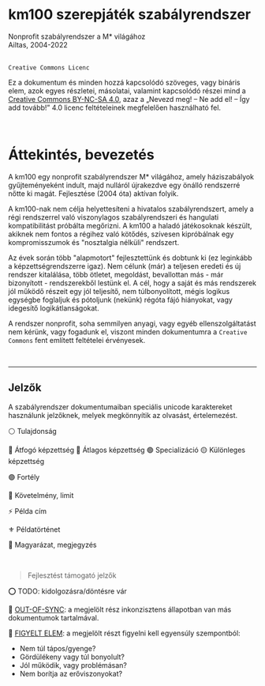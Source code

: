 # km100 szerepjáték szabályrendszer

Nonprofit szabályrendszer a M\* világához\
Ailtas, 2004-2022

\
`Creative Commons Licenc`

Ez a dokumentum és minden hozzá kapcsolódó szöveges, vagy bináris elem, azok egyes részletei, másolatai, valamint kapcsolódó részei mind a [Creative Commons BY-NC-SA 4.0](https://creativecommons.org/licenses/by-nc-sa/4.0/deed.hu), azaz a „Nevezd meg! – Ne add el! – Így add tovább!” 4.0 licenc feltételeinek megfelelően használható fel.

<br />

# Áttekintés, bevezetés

A km100 egy nonprofit szabályrendszer M\* világához, amely háziszabályok gyűjteményeként indult, majd nulláról újrakezdve egy önálló rendszerré nőtte ki magát. Fejlesztése (2004 óta) aktívan folyik.

A km100-nak nem célja helyettesíteni a hivatalos szabályrendszert, amely a régi rendszerrel való viszonylagos szabályrendszeri és hangulati kompatibilitást próbálta megőrizni. A km100 a haladó játékosoknak készült, akiknek nem fontos a régihez való kötődés, szívesen kipróbálnak egy kompromisszumok és \"nosztalgia nélküli\" rendszert.

Az évek során több \"alapmotort\" fejlesztettünk és dobtunk ki (ez leginkább a képzettségrendszerre igaz). Nem célunk (már) a teljesen eredeti és új rendszer kitalálása, több ötletet, megoldást, bevallottan más - már bizonyított - rendszerekből lestünk el. A cél, hogy a saját és más rendszerek jól működő részeit egy jól teljesítő, nem túlbonyolított, mégis logikus egységbe foglaljuk és pótoljunk (nekünk) régóta fájó hiányokat, vagy idegesítő logikátlanságokat.

A rendszer nonprofit, soha semmilyen anyagi, vagy egyéb ellenszolgáltatást nem kérünk, vagy fogadunk el, viszont minden dokumentumra a `Creative Commons` fent említett feltételei érvényesek.

<br />

---

## Jelzők

A szabályrendszer dokumentumaiban speciális unicode karaktereket használunk jelzőknek, melyek megkönnyítik az olvasást, értelemezést.

⚪ Tulajdonság

🔴 Átfogó képzettség
🔵 Átlagos képzettség
🟢 Specializáció
🟡 Különleges képzettség

🟣 Fortély

🔻 Követelmény, limit

⚡ Példa cím

⚜️ Példatörténet

🔆 Magyarázat, megjegyzés

<br />

> Fejlesztést támogató jelzők

⭕ TODO: kidolgozásra/döntésre vár

🔹 [OUT-OF-SYNC](https://github.com/kaktusztea/km100/wiki/OUT-OF-SYNC): a megjelölt rész inkonzisztens állapotban van más dokumentumok tartalmával.

👀 [FIGYELT ELEM](https://github.com/kaktusztea/km100/wiki/FIGYELT-ELEMEK): a megjelölt részt figyelni kell egyensúly szempontból:

- Nem túl tápos/gyenge?
- Gördülékeny vagy túl bonyolult?
- Jól működik, vagy problémásan?
- Nem borítja az erőviszonyokat?

